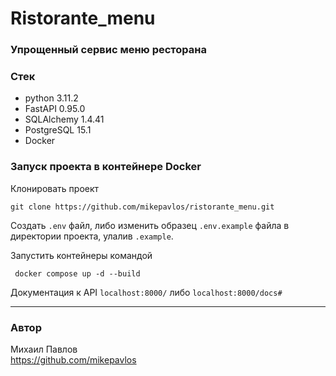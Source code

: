 # Ristorante_menu
### Упрощенный сервис меню ресторана

### Стек
- python 3.11.2
- FastAPI 0.95.0
- SQLAlchemy 1.4.41
- PostgreSQL 15.1
- Docker

### Запуск проекта в контейнере Docker

Клонировать проект

```commandline
git clone https://github.com/mikepavlos/ristorante_menu.git
```

Создать `.env` файл, либо изменить образец `.env.example` файла в директории проекта, улалив `.example`.  

Запустить контейнеры командой

```commandline
 docker compose up -d --build
```

Документация к API `localhost:8000/` либо `localhost:8000/docs#`

----

### Автор
Михаил Павлов  
https://github.com/mikepavlos